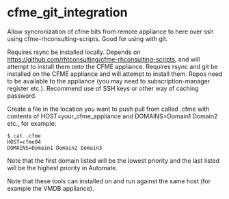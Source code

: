 # cfme_git_integration
Allow syncronization of cfme bits from remote appliance to here over ssh using cfme-rhconsulting-scripts.  Good for using with git.

Requires rsync be installed locally.
Depends on https://github.com/rhtconsulting/cfme-rhconsulting-scripts, and will attempt to install them onto the CFME appliance.
Requires rsync and git be installed on the CFME appliance and will attempt to install them.  Repos need to be available to the appliance (you may need to subscription-manager register etc.).
Recommend use of SSH keys or other way of caching password.

Create a file in the location you want to push pull from called .cfme with contents of HOST=your_cfme_appliance and DOMAINS=Domain1 Domain2 etc., for example:

```
$ cat .cfme 
HOST=cfme04
DOMAINS=Domain1 Domain2 Domain3

```

Note that the first domain listed will be the lowest priority and the last listed will be the highest priority in Automate.

Note that these tools can installed on and run against the same host (for example the VMDB appliance).
